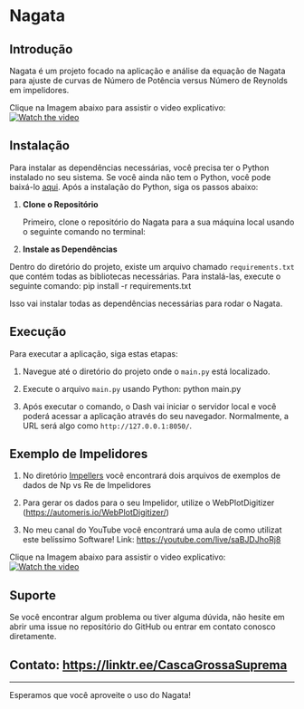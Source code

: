 # Nagata

## Introdução

Nagata é um projeto focado na aplicação e análise da equação de Nagata para ajuste de curvas de Número de Potência versus Número de Reynolds em impelidores. 

Clique na Imagem abaixo para assistir o video explicativo:
[![Watch the video](https://img.youtube.com/vi/elFbEnW5AJg/0.jpg)](https://youtu.be/elFbEnW5AJg)


## Instalação

Para instalar as dependências necessárias, você precisa ter o Python instalado no seu sistema. Se você ainda não tem o Python, você pode baixá-lo [aqui](https://www.python.org/downloads/). Após a instalação do Python, siga os passos abaixo:

1. **Clone o Repositório**

   Primeiro, clone o repositório do Nagata para a sua máquina local usando o seguinte comando no terminal:


2. **Instale as Dependências**

Dentro do diretório do projeto, existe um arquivo chamado `requirements.txt` que contém todas as bibliotecas necessárias. Para instalá-las, execute o seguinte comando: pip install -r requirements.txt


Isso vai instalar todas as dependências necessárias para rodar o Nagata.

## Execução

Para executar a aplicação, siga estas etapas:

1. Navegue até o diretório do projeto onde o `main.py` está localizado.

2. Execute o arquivo `main.py` usando Python: python main.py

3. Após executar o comando, o Dash vai iniciar o servidor local e você poderá acessar a aplicação através do seu navegador. Normalmente, a URL será algo como `http://127.0.0.1:8050/`.

## Exemplo de Impelidores

1. No diretório [Impellers](https://github.com/Spogis/Nagata/tree/master/impellers) você encontrará dois arquivos de exemplos de dados de Np vs Re de Impelidores

2. Para gerar os dados para o seu Impelidor, utilize o WebPlotDigitizer (https://automeris.io/WebPlotDigitizer/)

3. No meu canal do YouTube você encontrará uma aula de como utilizat este belíssimo Software! Link: https://youtube.com/live/saBJDJhoRj8

Clique na Imagem abaixo para assistir o video explicativo:
[![Watch the video](https://img.youtube.com/vi/saBJDJhoRj8/0.jpg)](https://youtube.com/live/saBJDJhoRj8)

## Suporte

Se você encontrar algum problema ou tiver alguma dúvida, não hesite em abrir uma issue no repositório do GitHub ou entrar em contato conosco diretamente.

##  Contato: https://linktr.ee/CascaGrossaSuprema

---

Esperamos que você aproveite o uso do Nagata!
